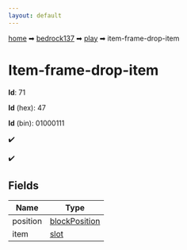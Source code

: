 ```yaml
---
layout: default
---
```


[home](/) ➡ [bedrock137](/protocol/bedrock137) ➡ [play](/protocol/bedrock137/play) ➡ item-frame-drop-item

# Item-frame-drop-item

**Id**: 71

**Id** (hex): 47

**Id** (bin): 01000111

✔️

✔️

## Fields

Name | Type
---|---
position | [blockPosition](/protocol/bedrock137/types/block-position)
item | [slot](/protocol/bedrock137/types/slot)


